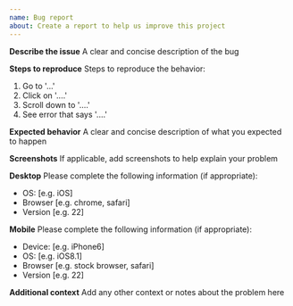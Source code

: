```yaml
---
name: Bug report
about: Create a report to help us improve this project
---
```


**Describe the issue**
A clear and concise description of the bug

**Steps to reproduce**
Steps to reproduce the behavior:

1. Go to '...'
2. Click on '....'
3. Scroll down to '....'
4. See error that says '....'

**Expected behavior**
A clear and concise description of what you expected to happen

**Screenshots**
If applicable, add screenshots to help explain your problem

**Desktop**
Please complete the following information (if appropriate):

- OS: [e.g. iOS]
- Browser [e.g. chrome, safari]
- Version [e.g. 22]

**Mobile**
Please complete the following information (if appropriate):

- Device: [e.g. iPhone6]
- OS: [e.g. iOS8.1]
- Browser [e.g. stock browser, safari]
- Version [e.g. 22]

**Additional context**
Add any other context or notes about the problem here

